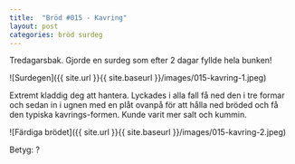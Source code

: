 ```yaml
---
title:  "Bröd #015 - Kavring"
layout: post
categories: bröd surdeg
---
```


Tredagarsbak. Gjorde en surdeg som efter 2 dagar fyllde hela bunken!

![Surdegen]({{ site.url }}{{ site.baseurl }}/images/015-kavring-1.jpeg)

Extremt kladdig deg att hantera. Lyckades i alla fall få ned den i tre formar och sedan in i ugnen med en plåt ovanpå för att hålla ned bröded och få den typiska kavrings-formen. Kunde varit mer salt och kummin.

![Färdiga brödet]({{ site.url }}{{ site.baseurl }}/images/015-kavring-2.jpeg)

Betyg: ?